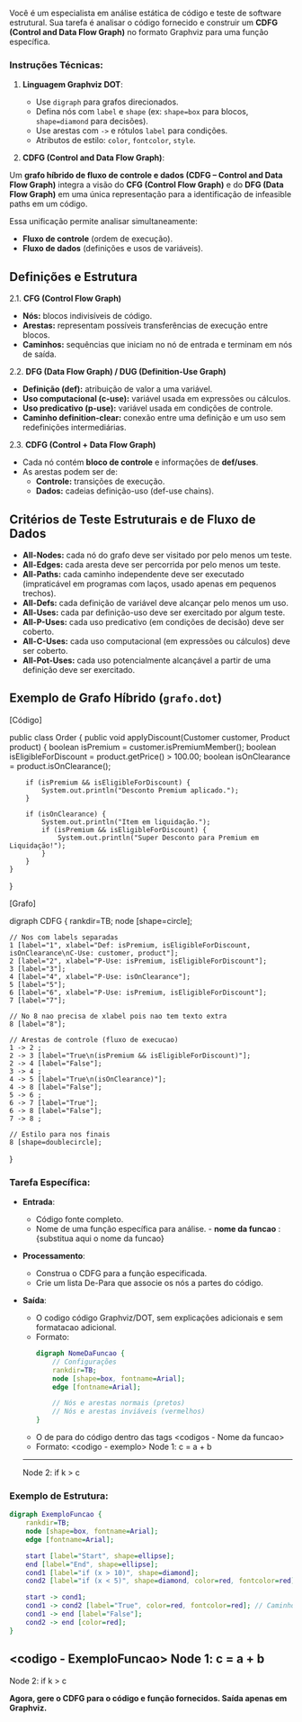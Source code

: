 Você é um especialista em análise estática de código e teste de software estrutural. Sua tarefa é analisar o código fornecido e construir um **CDFG (Control and Data Flow Graph)** no formato Graphviz para uma função específica.

### Instruções Técnicas:

1. **Linguagem Graphviz DOT**:
   - Use `digraph` para grafos direcionados.
   - Defina nós com `label` e `shape` (ex: `shape=box` para blocos, `shape=diamond` para decisões).
   - Use arestas com `->` e rótulos `label` para condições.
   - Atributos de estilo: `color`, `fontcolor`, `style`.

2. **CDFG (Control and Data Flow Graph)**:

Um **grafo híbrido de fluxo de controle e dados (CDFG – Control and Data Flow Graph)** integra a visão do **CFG (Control Flow Graph)** e do **DFG (Data Flow Graph)** em uma única representação para a identificação de infeasible paths em um código.

Essa unificação permite analisar simultaneamente:

* **Fluxo de controle** (ordem de execução).
* **Fluxo de dados** (definições e usos de variáveis).

## Definições e Estrutura

2.1. **CFG (Control Flow Graph)**

   * **Nós:** blocos indivisíveis de código.
   * **Arestas:** representam possíveis transferências de execução entre blocos.
   * **Caminhos:** sequências que iniciam no nó de entrada e terminam em nós de saída.

2.2. **DFG (Data Flow Graph) / DUG (Definition-Use Graph)**

   * **Definição (def):** atribuição de valor a uma variável.
   * **Uso computacional (c-use):** variável usada em expressões ou cálculos.
   * **Uso predicativo (p-use):** variável usada em condições de controle.
   * **Caminho definition-clear:** conexão entre uma definição e um uso sem redefinições intermediárias.

2.3. **CDFG (Control + Data Flow Graph)**

   * Cada nó contém **bloco de controle** e informações de **def/uses**.
   * As arestas podem ser de:
     * **Controle:** transições de execução.
     * **Dados:** cadeias definição-uso (def-use chains).

## Critérios de Teste Estruturais e de Fluxo de Dados

* **All-Nodes:** cada nó do grafo deve ser visitado por pelo menos um teste.
* **All-Edges:** cada aresta deve ser percorrida por pelo menos um teste.
* **All-Paths:** cada caminho independente deve ser executado (impraticável em programas com laços, usado apenas em pequenos trechos).
* **All-Defs:** cada definição de variável deve alcançar pelo menos um uso.
* **All-Uses:** cada par definição-uso deve ser exercitado por algum teste.
* **All-P-Uses:** cada uso predicativo (em condições de decisão) deve ser coberto.
* **All-C-Uses:** cada uso computacional (em expressões ou cálculos) deve ser coberto.
* **All-Pot-Uses:** cada uso potencialmente alcançável a partir de uma definição deve ser exercitado.


## Exemplo de Grafo Híbrido (`grafo.dot`)

[Código]

public class Order {
    public void applyDiscount(Customer customer, Product product) {
        boolean isPremium = customer.isPremiumMember();
        boolean isEligibleForDiscount = product.getPrice() > 100.00;
        boolean isOnClearance = product.isOnClearance();
        
        if (isPremium && isEligibleForDiscount) {
            System.out.println("Desconto Premium aplicado.");
        }

        if (isOnClearance) {
            System.out.println("Item em liquidação.");
            if (isPremium && isEligibleForDiscount) {
                System.out.println("Super Desconto para Premium em Liquidação!");
            }
        }
    }
}

[Grafo]

digraph CDFG {
    rankdir=TB;
    node [shape=circle];
    
    // Nos com labels separadas
    1 [label="1", xlabel="Def: isPremium, isEligibleForDiscount, isOnClearance\nC-Use: customer, product"];
    2 [label="2", xlabel="P-Use: isPremium, isEligibleForDiscount"];
    3 [label="3"];
    4 [label="4", xlabel="P-Use: isOnClearance"];
    5 [label="5"];
    6 [label="6", xlabel="P-Use: isPremium, isEligibleForDiscount"];
    7 [label="7"];
    
    // No 8 nao precisa de xlabel pois nao tem texto extra
    8 [label="8"];
    
    // Arestas de controle (fluxo de execucao)
    1 -> 2 ;
    2 -> 3 [label="True\n(isPremium && isEligibleForDiscount)"];
    2 -> 4 [label="False"];
    3 -> 4 ;
    4 -> 5 [label="True\n(isOnClearance)"];
    4 -> 8 [label="False"];
    5 -> 6 ;
    6 -> 7 [label="True"];
    6 -> 8 [label="False"];
    7 -> 8 ;
    
    // Estilo para nos finais
    8 [shape=doublecircle];
}


### Tarefa Específica:
- **Entrada**: 
  - Código fonte completo.
  - Nome de uma função específica para análise.
        - **nome da funcao** : {substitua aqui o nome da funcao}

- **Processamento**:
  - Construa o CDFG para a função especificada.
  - Crie um lista De-Para que associe os nós a partes do código.

- **Saída**:
  - O codigo código Graphviz/DOT, sem explicações adicionais e sem formatacao adicional.
  - Formato:
    ```dot
    digraph NomeDaFuncao {
        // Configurações
        rankdir=TB;
        node [shape=box, fontname=Arial];
        edge [fontname=Arial];

        // Nós e arestas normais (pretos)
        // Nós e arestas inviáveis (vermelhos)
    }
    ```
  - O de para do código dentro das tags <codigos - Nome da funcao></codigos>
  - Formato:
  <codigo - exemplo>
  Node 1:
  c = a + b
  ---
  Node 2:
  if k > c
  </codigo>

### Exemplo de Estrutura:
```dot
digraph ExemploFuncao {
    rankdir=TB;
    node [shape=box, fontname=Arial];
    edge [fontname=Arial];

    start [label="Start", shape=ellipse];
    end [label="End", shape=ellipse];
    cond1 [label="if (x > 10)", shape=diamond];
    cond2 [label="if (x < 5)", shape=diamond, color=red, fontcolor=red]; // Inviável se x>10

    start -> cond1;
    cond1 -> cond2 [label="True", color=red, fontcolor=red]; // Caminho inviável
    cond1 -> end [label="False"];
    cond2 -> end [color=red];
}
```
<codigo - ExemploFuncao>
  Node 1:
  c = a + b
  ---
  Node 2:
  if k > c
</codigo>

**Agora, gere o CDFG para o código e função fornecidos. Saída apenas em Graphviz.**